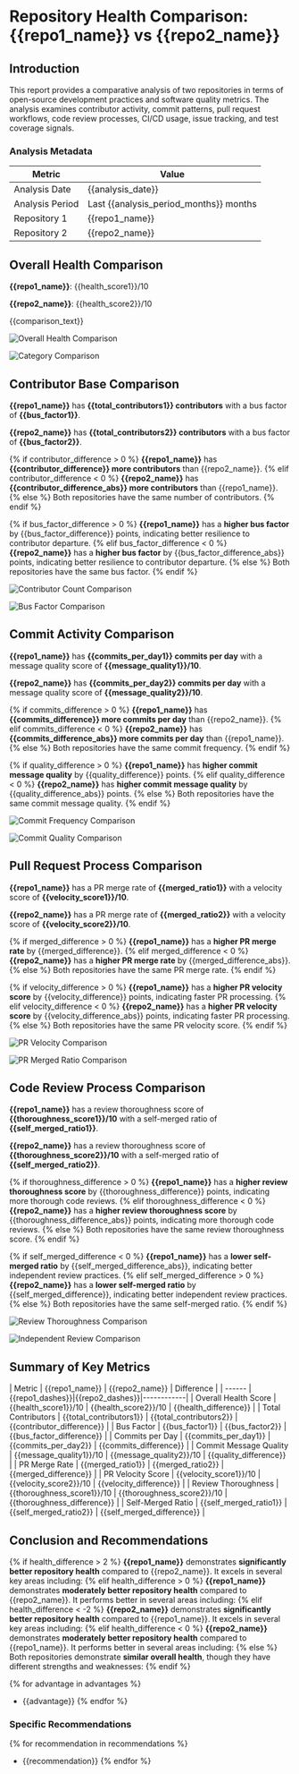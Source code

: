 # Repository Health Comparison: {{repo1_name}} vs {{repo2_name}}

## Introduction

This report provides a comparative analysis of two repositories in terms of open-source development practices and software quality metrics. The analysis examines contributor activity, commit patterns, pull request workflows, code review processes, CI/CD usage, issue tracking, and test coverage signals.

### Analysis Metadata

| Metric          | Value                                  |
| --------------- | -------------------------------------- |
| Analysis Date   | {{analysis_date}}                      |
| Analysis Period | Last {{analysis_period_months}} months |
| Repository 1    | {{repo1_name}}                         |
| Repository 2    | {{repo2_name}}                         |

## Overall Health Comparison

**{{repo1_name}}**: {{health_score1}}/10

**{{repo2_name}}**: {{health_score2}}/10

{{comparison_text}}

![Overall Health Comparison]({{overall_health_comparison_chart}})

![Category Comparison]({{category_comparison_chart}})

## Contributor Base Comparison

**{{repo1_name}}** has **{{total_contributors1}} contributors** with a bus factor of **{{bus_factor1}}**.

**{{repo2_name}}** has **{{total_contributors2}} contributors** with a bus factor of **{{bus_factor2}}**.

{% if contributor_difference > 0 %}
**{{repo1_name}}** has **{{contributor_difference}} more contributors** than {{repo2_name}}.
{% elif contributor_difference < 0 %}
**{{repo2_name}}** has **{{contributor_difference_abs}} more contributors** than {{repo1_name}}.
{% else %}
Both repositories have the same number of contributors.
{% endif %}

{% if bus_factor_difference > 0 %}
**{{repo1_name}}** has a **higher bus factor** by {{bus_factor_difference}} points, indicating better resilience to contributor departure.
{% elif bus_factor_difference < 0 %}
**{{repo2_name}}** has a **higher bus factor** by {{bus_factor_difference_abs}} points, indicating better resilience to contributor departure.
{% else %}
Both repositories have the same bus factor.
{% endif %}

![Contributor Count Comparison]({{contributor_count_comparison_chart}})

![Bus Factor Comparison]({{bus_factor_comparison_chart}})

## Commit Activity Comparison

**{{repo1_name}}** has **{{commits_per_day1}} commits per day** with a message quality score of **{{message_quality1}}/10**.

**{{repo2_name}}** has **{{commits_per_day2}} commits per day** with a message quality score of **{{message_quality2}}/10**.

{% if commits_difference > 0 %}
**{{repo1_name}}** has **{{commits_difference}} more commits per day** than {{repo2_name}}.
{% elif commits_difference < 0 %}
**{{repo2_name}}** has **{{commits_difference_abs}} more commits per day** than {{repo1_name}}.
{% else %}
Both repositories have the same commit frequency.
{% endif %}

{% if quality_difference > 0 %}
**{{repo1_name}}** has **higher commit message quality** by {{quality_difference}} points.
{% elif quality_difference < 0 %}
**{{repo2_name}}** has **higher commit message quality** by {{quality_difference_abs}} points.
{% else %}
Both repositories have the same commit message quality.
{% endif %}

![Commit Frequency Comparison]({{commit_frequency_comparison_chart}})

![Commit Quality Comparison]({{commit_quality_comparison_chart}})

## Pull Request Process Comparison

**{{repo1_name}}** has a PR merge rate of **{{merged_ratio1}}** with a velocity score of **{{velocity_score1}}/10**.

**{{repo2_name}}** has a PR merge rate of **{{merged_ratio2}}** with a velocity score of **{{velocity_score2}}/10**.

{% if merged_difference > 0 %}
**{{repo1_name}}** has a **higher PR merge rate** by {{merged_difference}}.
{% elif merged_difference < 0 %}
**{{repo2_name}}** has a **higher PR merge rate** by {{merged_difference_abs}}.
{% else %}
Both repositories have the same PR merge rate.
{% endif %}

{% if velocity_difference > 0 %}
**{{repo1_name}}** has a **higher PR velocity score** by {{velocity_difference}} points, indicating faster PR processing.
{% elif velocity_difference < 0 %}
**{{repo2_name}}** has a **higher PR velocity score** by {{velocity_difference_abs}} points, indicating faster PR processing.
{% else %}
Both repositories have the same PR velocity score.
{% endif %}

![PR Velocity Comparison]({{pr_velocity_comparison_chart}})

![PR Merged Ratio Comparison]({{pr_merged_ratio_comparison_chart}})

## Code Review Process Comparison

**{{repo1_name}}** has a review thoroughness score of **{{thoroughness_score1}}/10** with a self-merged ratio of **{{self_merged_ratio1}}**.

**{{repo2_name}}** has a review thoroughness score of **{{thoroughness_score2}}/10** with a self-merged ratio of **{{self_merged_ratio2}}**.

{% if thoroughness_difference > 0 %}
**{{repo1_name}}** has a **higher review thoroughness score** by {{thoroughness_difference}} points, indicating more thorough code reviews.
{% elif thoroughness_difference < 0 %}
**{{repo2_name}}** has a **higher review thoroughness score** by {{thoroughness_difference_abs}} points, indicating more thorough code reviews.
{% else %}
Both repositories have the same review thoroughness score.
{% endif %}

{% if self_merged_difference < 0 %}
**{{repo1_name}}** has a **lower self-merged ratio** by {{self_merged_difference_abs}}, indicating better independent review practices.
{% elif self_merged_difference > 0 %}
**{{repo2_name}}** has a **lower self-merged ratio** by {{self_merged_difference}}, indicating better independent review practices.
{% else %}
Both repositories have the same self-merged ratio.
{% endif %}

![Review Thoroughness Comparison]({{review_thoroughness_comparison_chart}})

![Independent Review Comparison]({{independent_review_comparison_chart}})

## Summary of Key Metrics

| Metric | {{repo1_name}} | {{repo2_name}} | Difference |
| ------ |{{repo1_dashes}}|{{repo2_dashes}}|------------|
| Overall Health Score | {{health_score1}}/10 | {{health_score2}}/10 | {{health_difference}} |
| Total Contributors | {{total_contributors1}} | {{total_contributors2}} | {{contributor_difference}} |
| Bus Factor | {{bus_factor1}} | {{bus_factor2}} | {{bus_factor_difference}} |
| Commits per Day | {{commits_per_day1}} | {{commits_per_day2}} | {{commits_difference}} |
| Commit Message Quality | {{message_quality1}}/10 | {{message_quality2}}/10 | {{quality_difference}} |
| PR Merge Rate | {{merged_ratio1}} | {{merged_ratio2}} | {{merged_difference}} |
| PR Velocity Score | {{velocity_score1}}/10 | {{velocity_score2}}/10 | {{velocity_difference}} |
| Review Thoroughness | {{thoroughness_score1}}/10 | {{thoroughness_score2}}/10 | {{thoroughness_difference}} |
| Self-Merged Ratio | {{self_merged_ratio1}} | {{self_merged_ratio2}} | {{self_merged_difference}} |

## Conclusion and Recommendations

{% if health_difference > 2 %}
**{{repo1_name}}** demonstrates **significantly better repository health** compared to {{repo2_name}}. It excels in several key areas including:
{% elif health_difference > 0 %}
**{{repo1_name}}** demonstrates **moderately better repository health** compared to {{repo2_name}}. It performs better in several areas including:
{% elif health_difference < -2 %}
**{{repo2_name}}** demonstrates **significantly better repository health** compared to {{repo1_name}}. It excels in several key areas including:
{% elif health_difference < 0 %}
**{{repo2_name}}** demonstrates **moderately better repository health** compared to {{repo1_name}}. It performs better in several areas including:
{% else %}
Both repositories demonstrate **similar overall health**, though they have different strengths and weaknesses:
{% endif %}

{% for advantage in advantages %}

- {{advantage}}
  {% endfor %}

### Specific Recommendations

{% for recommendation in recommendations %}

- {{recommendation}}
  {% endfor %}
